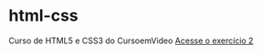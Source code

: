 # html-css
Curso de HTML5 e CSS3 do CursoemVideo
<a href='https://gabrielkrull.github.io/html-css/ex002/emoji.html'> Acesse o exercício 2
